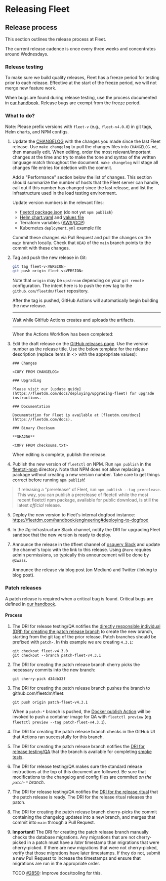 # Releasing Fleet

## Release process

This section outlines the release process at Fleet.

The current release cadence is once every three weeks and concentrates around Wednesdays.

### Release testing

To make sure we build quality releases, Fleet has a freeze period for testing prior to each release. 
Effective at the start of the freeze period, we will not merge new feature work.

When bugs are found during release testing, use the process documented in [our handbook](fleetdm.com/handbook/quality#release-testing).
Release bugs are exempt from the freeze period.

### What to do?

Note: Please prefix versions with `fleet-v` (e.g., `fleet-v4.0.0`) in git tags, Helm charts, and NPM configs.

1. Update the [CHANGELOG](https://github.com/fleetdm/fleet/blob/main/CHANGELOG.md) with the changes you made since the last
   Fleet release. Use `make changelog` to pull the changes files into `CHANGELOG.md`, then manually
   edit. When editing, order the most relevant/important changes at the time and try to make the
   tone and syntax of the written language match throughout the document. `make changelog` will stage all changes
   file entries for deletion with the commit.

   Add a "Performance" section below the list of changes. This section should summarize the number of
   hosts that the Fleet server can handle, call out if this number has
   changed since the last release, and list the infrastructure used in the load testing environment.

   Update version numbers in the relevant files:

   - [fleetctl package.json](https://github.com/fleetdm/fleet/blob/main/tools/fleetctl-npm/package.json) (do not yet `npm publish`)
   - [Helm chart.yaml](https://github.com/fleetdm/fleet/blob/main/charts/fleet/Chart.yaml) and [values file](https://github.com/fleetdm/fleet/blob/main/charts/fleet/values.yaml)
   - Terraform variables ([AWS](https://github.com/fleetdm/fleet/blob/main/infrastructure/dogfood/terraform/aws/variables.tf)/[GCP](https://github.com/fleetdm/fleet/blob/main/infrastructure/dogfood/terraform/gcp/variables.tf))
   - [Kubernetes `deployment.yml` example file](https://github.com/fleetdm/fleet/blob/main/docs/Deploying/Server-Installation.md#deploying-fleet-on-kubernetes)

   Commit these changes via Pull Request and pull the changes on the `main` branch locally. Check that
   `HEAD` of the `main` branch points to the commit with these changes.

2. Tag and push the new release in Git:
   ```sh
   git tag fleet-v<VERSION>
   git push origin fleet-v<VERSION>
   ```

   Note that `origin` may be `upstream` depending on your `git remote` configuration. The intent here
   is to push the new tag to the `github.com/fleetdm/fleet` repository.

   After the tag is pushed, GitHub Actions will automatically begin building the new release.

   ***

   Wait while GitHub Actions creates and uploads the artifacts.

   ***

   When the Actions Workflow has been completed:

3. Edit the draft release on the [GitHub releases page](https://github.com/fleetdm/fleet/releases).
   Use the version number as the release title. Use the below template for the release description
   (replace items in <> with the appropriate values):
   ```
   ### Changes

   <COPY FROM CHANGELOG>

   ### Upgrading

   Please visit our [update guide](https://fleetdm.com/docs/deploying/upgrading-fleet) for upgrade instructions.

   ### Documentation

   Documentation for Fleet is available at [fleetdm.com/docs](https://fleetdm.com/docs).

   ### Binary Checksum

   **SHA256**

   <COPY FROM checksums.txt>
   ```

   When editing is complete, publish the release.

4. Publish the new version of `fleetctl` on NPM. Run `npm publish` in the
   [fleetctl-npm](https://github.com/fleetdm/fleet/tree/main/tools/fleetctl-npm) directory. Note that NPM does not allow replacing a
   package without creating a new version number. Take care to get things correct before running
   `npm publish`!

> If releasing a "prerelease" of Fleet, run `npm publish --tag prerelease`. This way, you can
> publish a prerelease of fleetctl while the most recent fleetctl npm package, available for public
> download, is still the latest _official_ release.

5. Deploy the new version to Fleet's internal dogfood instance: https://fleetdm.com/handbook/engineering#deploying-to-dogfood

6. In the #g-infrastructure Slack channel, notify the DRI for upgrading Fleet sandbox that the new version is ready to deploy.

7. Announce the release in the #fleet channel of [osquery
   Slack](https://fleetdm.com/slack) and
   update the channel's topic with the link to this release. Using `@here` requires admin
   permissions, so typically this announcement will be done by `@zwass`.

   Announce the release via blog post (on Medium) and Twitter (linking to blog post).

### Patch releases

A patch release is required when a critical bug is found. Critical bugs are defined in [our handbook](fleetdm.com/handbook/quality#critical-bugs).

#### Process

1. The DRI for release testing/QA notifies the [directly responsible individual (DRI) for creating the patch release branch](https://fleetdm.com/handbook/engineering#rituals) to create the new branch, starting from the git tag of the prior release. Patch branches should be prefixed with `patch-`. In this example we are creating `4.3.1`:
   ```
   git checkout fleet-v4.3.0
   git checkout --branch patch-fleet-v4.3.1
   ```

2. The DRI for creating the patch release branch cherry picks the necessary commits into the new branch:
   ```
   git cherry-pick d34db33f
   ```

3. The DRI for creating the patch release branch pushes the branch to github.com/fleetdm/fleet:
   ```
   git push origin patch-fleet-v4.3.1
   ```

   When a `patch-*` branch is pushed, the [Docker publish
   Action](https://github.com/fleetdm/fleet/actions/workflows/goreleaser-snapshot-fleet.yaml) will
   be invoked to push a container image for QA with `fleetctl preview` (eg. `fleetctl preview --tag patch-fleet-v4.3.1`).

4. The DRI for creating the patch release branch checks in the GitHub UI that Actions ran successfully for this branch.

5. The DRI for creating the patch release branch notifies the [DRI for release testing/QA](https://fleetdm.com/handbook/product#rituals) that the branch is available for completing [smoke tests](https://github.com/fleetdm/fleet/blob/main/.github/ISSUE_TEMPLATE/smoke-tests.md).

6. The DRI for release testing/QA makes sure the standard release instructions at the top of this document are followed. Be sure that modifications to the changelog and config files are commited _on the `patch-*` branch_.

7. The DRI for release testing/QA notifies the [DRI for the release ritual](https://fleetdm.com/handbook/engineering#rituals) that the patch release is ready. The DRI for the release ritual releases the patch.

8. The DRI for creating the patch release branch cherry-picks the commit containing the changelog updates into a new branch, and merges that commit into `main` through a Pull Request.

9. **Important!** The DRI for creating the patch release branch manually checks the database migrations. Any migrations that are not cherry-picked in a patch must have a _later_ timestamp than migrations that were cherry-picked. If there are new migrations that were not cherry-picked, verify that those migrations have later timestamps. If they do not, submit a new Pull Request to increase the timestamps and ensure that migrations are run in the appropriate order.

   TODO [#2850](https://github.com/fleetdm/fleet/issues/2850): Improve docs/tooling for this.

<meta name="pageOrderInSection" value="500">
